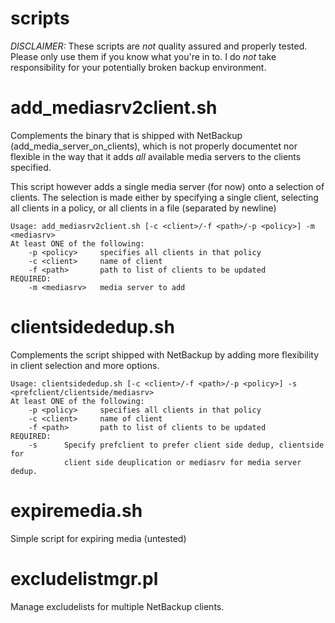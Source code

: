 scripts
=======
_DISCLAIMER:_ These scripts are _not_ quality assured and properly tested. Please only use them if you know what you're in to. I do _not_ take responsibility for your potentially broken backup environment.

# add_mediasrv2client.sh
Complements the binary that is shipped with NetBackup (add_media_server_on_clients), which is not properly documentet nor flexible in the way that it adds _all_ available media servers to the clients specified.

This script however adds a single media server (for now) onto a selection of clients. The selection is made either by specifying a single client, selecting all clients in a policy, or all clients in a file (separated by newline)

    Usage: add_mediasrv2client.sh [-c <client>/-f <path>/-p <policy>] -m <mediasrv>
    At least ONE of the following:
        -p <policy>     specifies all clients in that policy
        -c <client>     name of client
        -f <path>       path to list of clients to be updated
    REQUIRED:
        -m <mediasrv>   media server to add


# clientsidededup.sh
Complements the script shipped with NetBackup by adding more flexibility in client selection and more options.

    Usage: clientsidededup.sh [-c <client>/-f <path>/-p <policy>] -s <prefclient/clientside/mediasrv>
    At least ONE of the following:
        -p <policy>     specifies all clients in that policy
        -c <client>     name of client
        -f <path>       path to list of clients to be updated
    REQUIRED:
        -s      Specify prefclient to prefer client side dedup, clientside for
                client side deuplication or mediasrv for media server dedup.

# expiremedia.sh
Simple script for expiring media (untested)

# excludelistmgr.pl
Manage excludelists for multiple NetBackup clients.